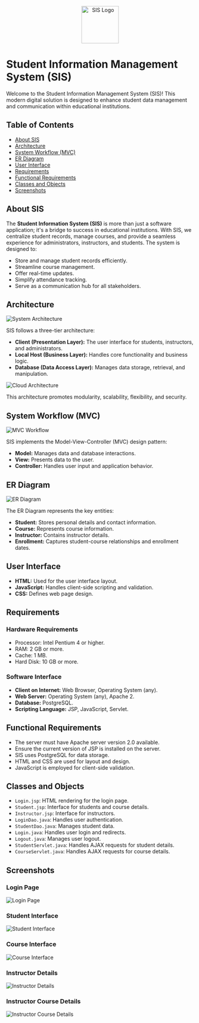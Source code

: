 <p align="center">
  <img src="./IMAGES/SISicon.png" alt="SIS Logo" width="100">
</p>

# Student Information Management System (SIS)


Welcome to the Student Information Management System (SIS)! This modern digital solution is designed to enhance student data management and communication within educational institutions.

## Table of Contents
- [About SIS](#about-sis)
- [Architecture](#architecture)
- [System Workflow (MVC)](#system-workflow-mvc)
- [ER Diagram](#er-diagram)
- [User Interface](#user-interface)
- [Requirements](#requirements)
- [Functional Requirements](#functional-requirements)
- [Classes and Objects](#classes-and-objects)
- [Screenshots](#screenshots)

## About SIS

The **Student Information System (SIS)** is more than just a software application; it's a bridge to success in educational institutions. With SIS, we centralize student records, manage courses, and provide a seamless experience for administrators, instructors, and students. The system is designed to:

- Store and manage student records efficiently.
- Streamline course management.
- Offer real-time updates.
- Simplify attendance tracking.
- Serve as a communication hub for all stakeholders.

## Architecture

![System Architecture](./IMAGES/ARCHITECTURE.png)

SIS follows a three-tier architecture:

- **Client (Presentation Layer):** The user interface for students, instructors, and administrators.
- **Local Host (Business Layer):** Handles core functionality and business logic.
- **Database (Data Access Layer):** Manages data storage, retrieval, and manipulation.

![Cloud Architecture](./IMAGES/CLOUD.png)

This architecture promotes modularity, scalability, flexibility, and security.

## System Workflow (MVC)

![MVC Workflow](./IMAGES/mvc.png)

SIS implements the Model-View-Controller (MVC) design pattern:

- **Model:** Manages data and database interactions.
- **View:** Presents data to the user.
- **Controller:** Handles user input and application behavior.

## ER Diagram

![ER Diagram](./IMAGES/sisfinal.jpg)

The ER Diagram represents the key entities:

- **Student:** Stores personal details and contact information.
- **Course:** Represents course information.
- **Instructor:** Contains instructor details.
- **Enrollment:** Captures student-course relationships and enrollment dates.

## User Interface

- **HTML:** Used for the user interface layout.
- **JavaScript:** Handles client-side scripting and validation.
- **CSS:** Defines web page design.

## Requirements

### Hardware Requirements

- Processor: Intel Pentium 4 or higher.
- RAM: 2 GB or more.
- Cache: 1 MB.
- Hard Disk: 10 GB or more.

### Software Interface

- **Client on Internet:** Web Browser, Operating System (any).
- **Web Server:** Operating System (any), Apache 2.
- **Database:** PostgreSQL.
- **Scripting Language:** JSP, JavaScript, Servlet.

## Functional Requirements

- The server must have Apache server version 2.0 available.
- Ensure the current version of JSP is installed on the server.
- SIS uses PostgreSQL for data storage.
- HTML and CSS are used for layout and design.
- JavaScript is employed for client-side validation.

## Classes and Objects

- `Login.jsp`: HTML rendering for the login page.
- `Student.jsp`: Interface for students and course details.
- `Instructor.jsp`: Interface for instructors.
- `LoginDao.java`: Handles user authentication.
- `StudentDao.java`: Manages student data.
- `Login.java`: Handles user login and redirects.
- `Logout.java`: Manages user logout.
- `StudentServlet.java`: Handles AJAX requests for student details.
- `CourseServlet.java`: Handles AJAX requests for course details.

## Screenshots

### Login Page
![Login Page](./IMAGES/LOGINPAGE.png)

### Student Interface
![Student Interface](./IMAGES/STUDENTDETAILSupdated.png)

### Course Interface
![Course Interface](./IMAGES/COURSEPAGEupdated.png)

### Instructor Details
![Instructor Details](./IMAGES/instructordetails.png)

### Instructor Course Details
![Instructor Course Details](./IMAGES/instructorcoursedetails.png)
